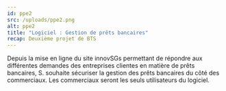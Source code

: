 ```yaml
---
id: ppe2
src: /uploads/ppe2.png
alt: ppe2
title: "Logiciel : Gestion de prêts bancaires"
recap: Deuxième projet de BTS
---
```

Depuis la mise en ligne du site innovSGs permettant de répondre aux différentes demandes des entreprises clientes en matière de prêts bancaires, S. souhaite sécuriser la gestion des prêts bancaires du côté des commerciaux. Les commerciaux seront les seuls utilisateurs du logiciel.